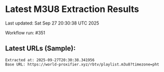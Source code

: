 # Latest M3U8 Extraction Results

Last updated: Sat Sep 27 20:30:38 UTC 2025

Workflow run: #351

## Latest URLs (Sample):
```
Extracted at: 2025-09-27T20:30:38.341956
Base URL: https://world-proxifier.xyz/rbtv/playlist.m3u8?timezone=pht

```
